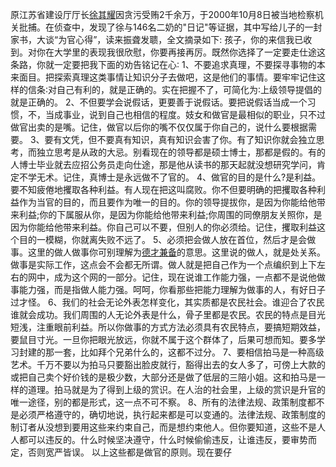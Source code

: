 

原江苏省建设厅厅长[徐其耀](https://www.zhihu.com/search?q=徐其耀&search_source=Entity&hybrid_search_source=Entity&hybrid_search_extra={"sourceType":"answer","sourceId":2503803906})因贪污受贿2千余万，于2000年10月8日被当地检察机关批捕。在侦查中，发现了徐与146名二奶的"日记"等证据，其中写给儿子的一封家书，大谈“为官心得”，读来振聋发聩，全文摘录如下: 孩子，你的来信我已收到。对你在大学里的表现我很欣慰，你要再接再厉。既然你选择了一定要走仕途这条路，你就一定要把我下面的劝告铭记在心∶ 1、不要追求真理，不要探寻事物的本来面目。把探索真理这类事情让知识分子去做吧，这是他们的事情。要牢牢记住这样的信条∶对自己有利的，就是正确的。实在把握不了，可简化为∶上级领导提倡的就是正确的。 2、不但要学会说假话，更要善于说假话。要把说假话当成一个习惯，不，当成事业，说到自己也相信的程度。妓女和做官是最相似的职业，只不过做官出卖的是嘴。记住，做官以后你的嘴不仅仅属于你自己的，说什么要根据需要。 3、要有文凭，但不要真有知识，真有知识会害了你。有了知识你就会独立思考，而独立思考是从政的大忌。别看现在的领导都是硕士博士，那都是假的。有的人博士毕业就去应招公务员走向仕途，那是他从读书的那天起就没想研究学问，肯定不学无术。记住，真博士是永远做不了官的。 4、做官的目的是什么?是利益。要不知疲倦地攫取各种利益。有人现在把这叫腐败。你不但要明确的把攫取各种利益作为当官的目的，而且要作为唯一的目的。你的领导提拔你，是因为你能给他带来利益;你的下属服从你，是因为你能给他带来利益;你周围的同僚朋友关照你，是因为你能给他带来利益。你自己可以不要，但别人的你必须给。记住，攫取利益这个目的一模糊，你就离失败不远了。 5、必须把会做人放在首位，然后才是会做事。这里的做人做事你可别理解为[德才兼备](https://www.zhihu.com/search?q=德才兼备&search_source=Entity&hybrid_search_source=Entity&hybrid_search_extra={"sourceType":"answer","sourceId":2503803906})的意思。这里说的做人，就是处关系。做事是实际工作，这点会不会都无所谓。做人就是把自己作为一个点编织到上下左右的网中，成为这个网的一部分。记住，现在说谁工作能力强，一点都不是说他做事能力强，而是指做人能力强。呵呵，你看那些把能力理解为做事的人，有好日子过才怪。 6、我们的社会无论外表怎样变化，其实质都是农民社会。谁迎合了农民谁就会成功。我们周围的人无论外表是什么，骨子里都是农民。农民的特点是目光短浅，注重眼前利益。所以你做事的方式方法必须具有农民特点，要搞短期效益，要鼠目寸光。一旦你把眼光放远，你就不属于这个群体了，后果可想而知。要多学习封建的那一套，比如拜个兄弟什么的，这都不过分。 7、要相信拍马是一种高级艺术。千万不要以为拍马只要豁出脸皮就行，豁得出去的女人多了，可傍上大款的或把自己卖个好价钱的是极少数，大部分还是做了低层的三陪小姐。这和拍马是一样的道理。拍马就是为了得到上级的赏识。在人治的社会里，上级的赏识是升官的唯一途径，别的都是形式，这一点不可不察。 8、所有的法律法规、政策制度都不是必须严格遵守的，确切地说，执行起来都是可以变通的。法律法规、政策制度的制订者从没想到要用这些来约束自己，而是想约束他人。但你要知道，这些不是人人都可以违反的。什么时候坚决遵守，什么时候偷偷违反，让谁违反，要审势而定，否则宽严皆误。 以上这些都是做官的原则。现在要仔